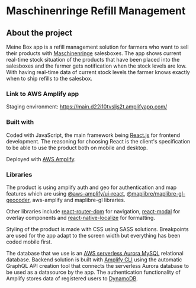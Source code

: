 # Maschinenringe Refill Management

## About the project

Meine Box app is a refill management solution for farmers who want to sell their products with [Maschinenringe](https://www.maschinenring.de/) salesboxes. The app shows current real-time stock situation of the products that have been placed into the salesboxes and the farmer gets notification when the stock levels are low. With having real-time data of current stock levels the farmer knows exactly when to ship refills to the salesbox.

### Link to AWS Amplify app

Staging environment: https://main.d22i10tvsljs2t.amplifyapp.com/

### Built with

Coded with JavaScript, the main framework being [React.js](https://reactjs.org/) for frontend development. The reasoning for choosing React is the client's specification to be able to use the product both on mobile and desktop. 

Deployed with [AWS Amplify](https://aws.amazon.com/amplify/).

### Libraries

The product is using amplify auth and geo for authentication and map features which are using [@aws-amplify/ui-react](https://www.npmjs.com/package/@aws-amplify/ui-react), [@maplibre/maplibre-gl-geocoder](https://github.com/maplibre/maplibre-gl-geocoder), aws-amplify and maplibre-gl libraries. 

Other libraries include [react-router-dom](https://www.npmjs.com/package/react-router-dom) for navigation, [react-modal](https://www.npmjs.com/package/react-modal) for overlay components and [react-native-localize](https://www.npmjs.com/package/react-native-localize) for formatting.

Styling of the product is made with CSS using SASS solutions. Breakpoints are used for the app adapt to the screen width but everything has been coded mobile first. 

The database that we use is an [AWS serverless Aurora MySQL](https://aws.amazon.com/rds/aurora) relational database. Backend solution is built with [Amplify CLI](https://docs.amplify.aws/cli/) using the automatic GraphQL API creation tool that connects the serverless Aurora database to be used as a datasource by the app. The authentication functionality of Amplify stores data of registered users to [DynamoDB](https://aws.amazon.com/dynamodb/). 



